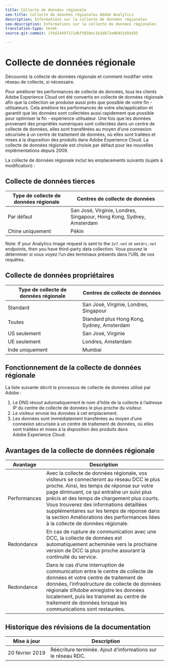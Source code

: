 ```yaml
---
title: Collecte de données régionale
seo-title: Collecte de données régionales Adobe Analytics
description: Informations sur la collecte de données régionales
seo-description: Informations sur la collecte de données régionales
translation-type: tm+mt
source-git-commit: 1fdd14497171dbf5850ec1b1d873a06931d58435

---
```



# Collecte de données régionale

Découvrez la collecte de données régionale et comment modifier votre réseau de collecte, si nécessaire.

Pour améliorer les performances de collecte de données, tous les clients Adobe Experience Cloud ont été convertis en collecte de données régionale afin que la collection se produise aussi près que possible de votre fin - utilisateurs. Cela améliore les performances de votre site/application et garantit que les données sont collectées aussi rapidement que possible pour optimiser la fin - expérience utilisateur. Une fois que les données provenant des propriétés numériques sont collectées dans un centre de collecte de données, elles sont transférées au moyen d’une connexion sécurisée à un centre de traitement de données, où elles sont traitées et mises à la disposition des produits dans Adobe Experience Cloud. La collecte de données régionale est choisie par défaut pour les nouvelles implémentations depuis 2009.

La collecte de données régionale inclut les emplacements suivants (sujets à modification) :

## Collecte de données tierces

| Type de collecte de données régionale | Centres de collecte de données |
|---------------------|-------------------|
| Par défaut | San José, Virginie, Londres, Singapour, Hong Kong, Sydney, Amsterdam |
| Chine uniquement | Pékin |

Note: If your Analytics image request is sent to the `2o7.net` or `omtdrc.net` endpoints, then you have third-party data collection. Vous pouvez le déterminer si vous voyez l’un des terminaux présents dans l’URL de vos requêtes.

## Collecte de données propriétaires

| Type de collecte de données régionale | Centres de collecte de données |
|---------------------|-------------------|
| Standard | San José, Virginie, Londres, Singapour |
| Toutes | Standard plus Hong Kong, Sydney, Amsterdam |
| US seulement | San José, Virginie |
| UE seulement | Londres, Amsterdam |
| Inde uniquement | Mumbai |

## Fonctionnement de la collecte de données régionale

La liste suivante décrit le processus de collecte de données utilisé par Adobe :

1. Le DNS résout automatiquement le nom d’hôte de la collecte à l’adresse IP du centre de collecte de données le plus proche du visiteur.
1. Le visiteur envoie les données à cet emplacement.
1. Les données sont immédiatement transférées au moyen d’une connexion sécurisée à un centre de traitement de données, où elles sont traitées et mises à la disposition des produits dans Adobe Experience Cloud.

## Avantages de la collecte de données régionale

| Avantage | Description |
|---------|-----------|
| Performances | Avec la collecte de données régionale, vos visiteurs se connecteront au réseau DCC le plus proche. Ainsi, les temps de réponse sur votre page diminuent, ce qui entraîne un suivi plus précis et des temps de chargement plus courts. Vous trouverez des informations détaillées supplémentaires sur les temps de réponse dans la section Améliorations des performances liées à la collecte de données régionale. |
| Redondance | En cas de rupture de communication avec une DCC, la collecte de données est automatiquement acheminée vers la prochaine version de DCC la plus proche assurant la continuité du service. |
| Redondance | Dans le cas d’une interruption de communication entre le centre de collecte de données et votre centre de traitement de données, l’infrastructure de collecte de données régionale d’Adobe enregistre les données localement, puis les transmet au centre de traitement de données lorsque les communications sont restaurées. |

## Historique des révisions de la documentation

| Mise à jour | Description |
|--------|---------|
| 20 février 2019 | Réécriture terminée. Ajout d'informations sur le réseau RDC. |
